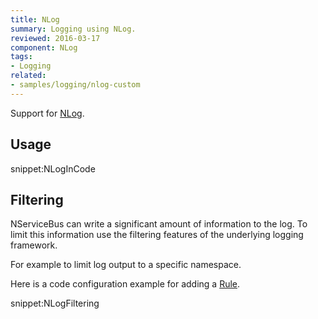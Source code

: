 ```yaml
---
title: NLog
summary: Logging using NLog.
reviewed: 2016-03-17
component: NLog
tags:
- Logging
related:
- samples/logging/nlog-custom
---
```


Support for [NLog](http://nlog-project.org/).


## Usage

snippet:NLogInCode


## Filtering

NServiceBus can write a significant amount of information to the log. To limit this information use the filtering features of the underlying logging framework.

For example to limit log output to a specific namespace.

Here is a code configuration example for adding a [Rule](https://github.com/nlog/NLog/wiki/Configuration-file#rules).

snippet:NLogFiltering
